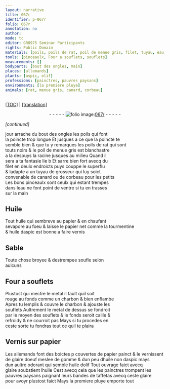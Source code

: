 ```yaml
---
layout: narrative
title: 067r
identifier: p-067r
folio: 067r
annotation: no
author:
mode: tc
editor: GR8975 Seminar Participants
rights: Public Domain
materials: [poils, poils de rat, poil de menue gris, filet, tuyau, eau, Huile, huile, papier, tourmentine, huile daspic, vernis, metal, charbon, Vernis, glaire doeuf, gomme, huile non daspic mays dun aultre odorant qui semble huile dolif, aspic, huile dolif, glaire, taffetas]
tools: [pinceaulx, Four a souflets, souflets]
measurements: []
bodyparts: [bout des ongles, main]
places: [allemands]
plants: [aspic, olif]
professions: [painctres, pauvres paysans]
environments: [la premiere pluye]
animals: [rat, menue gris, canard, corbeau]
---
```


<p><a href="{{ site.baseurl }}/diplomatic/">[TOC]</a> | <a href="{{ site.baseurl }}/texts/p-067r_tl/" target="_blank">[translation]</a></p><div class="folio" align="center">- - - - - <a href="http://gallica.bnf.fr/ark:/12148/btv1b10500001g/f139.image" target="_blank"><img src="https://cu-mkp.github.io/2017-workshop-edition/assets/photo-icon.png" alt="folio image: " style="display:inline-block; margin-bottom:-3px;"/>067r</a> - - - - - </div>  
 
*[continued]*
  
jour arrache du <span class="bp">bout des ongles</span> les <span class="m">poils</span> qui font<br/> la poincte trop longue Et jusques a ce que la poincte te<br/> semble bien & que tu y remarques les <span class="m">poils de <span class="al">rat</span></span> qui sont<br/> touts noirs & le <span class="m">poil de <span class="al">menue gris</span></span> est blanchastre<br/> <span class="del">a la</span> despuys la racine jusques au milieu Quand il<br/> sera a ta fantasie lie <span class="del">b</span> Et sarre bien fort avecq du<br/> <span class="m">filet</span> en deulx endroicts puys couppe le superflu<br/> & ladapte a un <span class="m">tuyau</span> de grosseur qui luy soict<br/> convenable de <span class="al">canard</span> ou de <span class="al">corbeau</span> pour les petits<br/> Les bons <span class="tl">pinceaulx</span> sont ceulx qui estant trempes<br/> dans l<span class="m">eau</span> ne font point de ventre si tu en trasses<br/> sur la <span class="bp">main</span>
 
 
  

## <span class="m">Huile</span>

 
Tout <span class="m">huile</span> qui sembreve au <span class="m">papier</span> & en chaufant<br/> sevapore au foeu & laisse le <span class="m">papier</span> net comme la <span class="m">tourmentine</span><br/> & <span class="m">huile d<span class="pa">aspic</span></span> est bonne a faire <span class="m">vernis</span>
 
 
  

## Sable

 
Toute chose broyee & destrempee soufle selon<br/> aulcuns
 
 
  

## <span class="tl">Four a souflets</span>

 
Plustost qui mectre le <span class="m">metal</span> il fault quil soit<br/> rouge au fonds co<span class="exp">mm</span>e un <span class="m">charbon</span> & bien enflambe<br/> Apres tu <span class="del"><span class="ill"></span></span> lemplis & couvre le <span class="m">charbon</span> & ajouste les<br/> <span class="tl">souflets</span> Aultrement le <span class="m">metal</span> de dessus se fondroit<br/> par le moyen des <span class="tl">souflets</span> & le fonds seroit caille &<br/> refroidy & ne courroit pas Mays si tu procedes en<br/> ceste sorte tu fondras tout ce quil te plaira
 
 
  

## <span class="m">Vernis</span> sur <span class="m">papier</span>

 
Les <span class="pl">allemands</span> font des boictes <span class="del">p</span> couvertes de <span class="m">papier</span> painct & le vernissent<br/> de <span class="m">glaire doeuf</span> meslee de <span class="m">gomme</span> & dun peu d<span class="m"><span class="m">huile</span> non d<span class="m"><span class="pa">aspic</span></span> mays<br/> dun aultre <span class="sn">odorant</span> qui semble <span class="m">huile d<span class="pa">olif</span></span></span> Tout ouvrage faict avecq<br/> <span class="m">glaire</span> soubstient l<span class="m">huile</span> Cest avecq cela que les <span class="pro">painctres</span> trompent les<br/> <span class="pro">pauvres paysans</span> paignant leurs bandes de <span class="m">taffetas</span> avecq ceste <span class="m">glaire</span><br/> pour avoyr plustost faict Mays <span class="env">la premiere pluye</span> emporte tout
 
